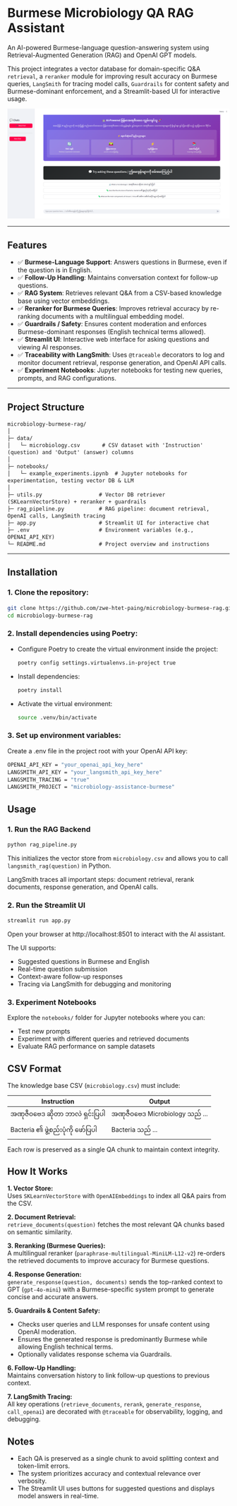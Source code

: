 # Burmese Microbiology QA RAG Assistant

An AI-powered Burmese-language question-answering system using Retrieval-Augmented Generation (RAG) and OpenAI GPT models. 

This project integrates a vector database for domain-specific Q&A `retrieval`, a `reranker` module for improving result accuracy on Burmese queries, `LangSmith` for tracing model calls, `Guardrails` for content safety and Burmese-dominant enforcement, and a Streamlit-based UI for interactive usage.  


![App Screenshot](assets/screenshot.png)

---

## Features

- ✅ **Burmese-Language Support**: Answers questions in Burmese, even if the question is in English.  
- ✅ **Follow-Up Handling**: Maintains conversation context for follow-up questions.  
- ✅ **RAG System**: Retrieves relevant Q&A from a CSV-based knowledge base using vector embeddings. 
- ✅ **Reranker for Burmese Queries**: Improves retrieval accuracy by re-ranking documents with a multilingual embedding model.
- ✅ **Guardrails / Safety**: Ensures content moderation and enforces Burmese-dominant responses (English technical terms allowed). 
- ✅ **Streamlit UI**: Interactive web interface for asking questions and viewing AI responses.  
- ✅ **Traceability with LangSmith**: Uses `@traceable` decorators to log and monitor document retrieval, response generation, and OpenAI API calls.  
- ✅ **Experiment Notebooks**: Jupyter notebooks for testing new queries, prompts, and RAG configurations.

---

## Project Structure

```text
microbiology-burmese-rag/
│
├─ data/
│   └─ microbiology.csv       # CSV dataset with 'Instruction' (question) and 'Output' (answer) columns
│
├─ notebooks/
│   └─ example_experiments.ipynb  # Jupyter notebooks for experimentation, testing vector DB & LLM
│
├─ utils.py                  # Vector DB retriever (SKLearnVectorStore) + reranker + guardrails
├─ rag_pipeline.py           # RAG pipeline: document retrieval, OpenAI calls, LangSmith tracing
├─ app.py                    # Streamlit UI for interactive chat
├─ .env                      # Environment variables (e.g., OPENAI_API_KEY)
└─ README.md                 # Project overview and instructions
```


---

## Installation

### 1. **Clone the repository:**

```bash
git clone https://github.com/zwe-htet-paing/microbiology-burmese-rag.git
cd microbiology-burmese-rag
```

### 2. **Install dependencies using Poetry:**
- Configure Poetry to create the virtual environment inside the project:
    ```bash
    poetry config settings.virtualenvs.in-project true
    ```

- Install dependencies:
    ```bash
    poetry install
    ```

- Activate the virtual environment:
    ```bash
    source .venv/bin/activate
    ```

### 3. **Set up environment variables:**

Create a .env file in the project root with your OpenAI API key:
```bash
OPENAI_API_KEY = "your_openai_api_key_here"
LANGSMITH_API_KEY = "your_langsmith_api_key_here"
LANGSMITH_TRACING = "true"
LANGSMITH_PROJECT = "microbiology-assistance-burmese"
```

##  Usage
### 1. **Run the RAG Backend**
```bash
python rag_pipeline.py
```

This initializes the vector store from `microbiology.csv` and allows you to call `langsmith_rag(question)` in Python.

LangSmith traces all important steps: document retrieval, rerank documents, response generation, and OpenAI calls.

### 2. **Run the Streamlit UI**
```bash
streamlit run app.py
```

Open your browser at http://localhost:8501 to interact with the AI assistant.

The UI supports:

- Suggested questions in Burmese and English
- Real-time question submission
- Context-aware follow-up responses
- Tracing via LangSmith for debugging and monitoring


### 3. **Experiment Notebooks**

Explore the `notebooks/` folder for Jupyter notebooks where you can:

- Test new prompts
- Experiment with different queries and retrieved documents
- Evaluate RAG performance on sample datasets


## CSV Format

The knowledge base CSV (`microbiology.csv`) must include:

| Instruction                 | Output                          |
| --------------------------- | ------------------------------- |
| အဏုဇီဝဗေဒ ဆိုတာ ဘာလဲ ရှင်းပြပါ | အဏုဇီဝဗေဒ Microbiology သည် ... |
| Bacteria ၏ ဖွဲ့စည်းပုံကို ဖော်ပြပါ  | Bacteria သည် ...               |


Each row is preserved as a single QA chunk to maintain context integrity.


## How It Works

**1. Vector Store:**  
Uses `SKLearnVectorStore` with `OpenAIEmbeddings` to index all Q&A pairs from the CSV.

**2. Document Retrieval:**  
`retrieve_documents(question)` fetches the most relevant QA chunks based on semantic similarity.

**3. Reranking (Burmese Queries):**  
A multilingual reranker (`paraphrase-multilingual-MiniLM-L12-v2`) re-orders the retrieved documents to improve accuracy for Burmese questions.

**4. Response Generation:**  
`generate_response(question, documents)` sends the top-ranked context to GPT (`gpt-4o-mini`) with a Burmese-specific system prompt to generate concise and accurate answers.

**5. Guardrails & Content Safety:**  
- Checks user queries and LLM responses for unsafe content using OpenAI moderation.  
- Ensures the generated response is predominantly Burmese while allowing English technical terms.  
- Optionally validates response schema via Guardrails.

**6. Follow-Up Handling:**  
Maintains conversation history to link follow-up questions to previous context.

**7. LangSmith Tracing:**  
All key operations (`retrieve_documents`, `rerank`, `generate_response`, `call_openai`) are decorated with `@traceable` for observability, logging, and debugging.



## Notes

- Each QA is preserved as a single chunk to avoid splitting context and token-limit errors.
- The system prioritizes accuracy and contextual relevance over verbosity.
- The Streamlit UI uses buttons for suggested questions and displays model answers in real-time.

